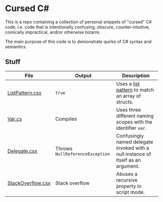 # Cursed C#

This is a repo containing a collection of personal snippets of "cursed" C# code, i.e. code that is intentionally confusing, obscure, counter-intuitive, comically impractical, and/or otherwise bizarre.

The main purpose of this code is to demonstrate quirks of C# syntax and semantics.

## Stuff

| File | Output | Description |
| --- | --- | --- |
| [ListPattern.csx](./src/ListPattern.csx) | `true` | Uses a [list pattern](https://learn.microsoft.com/en-us/dotnet/csharp/language-reference/operators/patterns#list-patterns) to match an array of structs. |
| [Var.cs](./src/Var.cs) | Compiles | Uses three different naming scopes with the identifier `var`. |
| [Delegate.csx](./src/Delegate.csx) | Throws `NullReferenceException` | Confusingly named delegate invoked with a null instance of itself as an argument. |
| [StackOverflow.csx](./src/StackOverflow.csx) | Stack overflow | Abuses a recursive property in script mode. |

<!-- uwu -->
